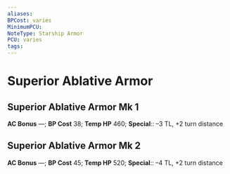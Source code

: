```yaml
---
aliases: 
BPCost: varies
MinimumPCU: 
NoteType: Starship Armor
PCU: varies
tags: 
---
```


# Superior Ablative Armor

## Superior Ablative Armor Mk 1

**AC Bonus** —; **BP Cost** 38; **Temp HP** 460;
**Special**:: –3 TL, +2 turn distance

## Superior Ablative Armor Mk 2

**AC Bonus** —; **BP Cost** 45; **Temp HP** 520;
**Special**:: –4 TL, +2 turn distance
